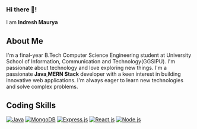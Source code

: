 ### Hi there 👋!
I am **Indresh Maurya**
## About Me
I'm a final-year B.Tech Computer Science Engineering student at University School of Information, Communication and Technology(GGSIPU). I'm passionate about technology and love exploring new things.
I'm a passionate **Java**,**MERN Stack** developer with a keen interest in building innovative web applications. I'm always eager to learn new technologies and solve complex problems.
## Coding Skills
[![Java](https://img.shields.io/badge/Java-blue?style=flat-square)](https://www.java.com/)
[![MongoDB](https://img.shields.io/badge/MongoDB-green?style=flat-square)](https://www.mongodb.com/)
[![Express.js](https://img.shields.io/badge/Express.js-orange?style=flat-square)](https://expressjs.com/)
[![React.js](https://img.shields.io/badge/React-blue?style=flat-square)](https://reactjs.org/)
[![Node.js](https://img.shields.io/badge/Node.js-green?style=flat-square)](https://nodejs.org/)



  
 
 
  

